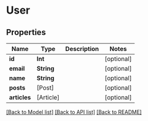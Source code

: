 # User

## Properties

| Name         | Type       | Description | Notes      |
| ------------ | ---------- | ----------- | ---------- |
| **id**       | **Int**    |             | [optional] |
| **email**    | **String** |             | [optional] |
| **name**     | **String** |             | [optional] |
| **posts**    | [Post]     |             | [optional] |
| **articles** | [Article]  |             | [optional] |

[[Back to Model list]](../README.md#documentation-for-models) [[Back to API list]](../README.md#documentation-for-api-endpoints) [[Back to README]](../README.md)
